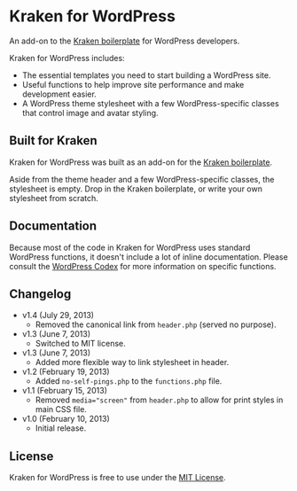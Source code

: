 # Kraken for WordPress
An add-on to the [Kraken boilerplate](http://cferdinandi.github.com/kraken/) for WordPress developers.

Kraken for WordPress includes:

* The essential templates you need to start building a WordPress site.
* Useful functions to help improve site performance and make development easier.
* A WordPress theme stylesheet with a few WordPress-specific classes that control image and avatar styling.

## Built for Kraken
Kraken for WordPress was built as an add-on for the [Kraken boilerplate](http://cferdinandi.github.com/kraken/).

Aside from the theme header and a few WordPress-specific classes, the stylesheet is empty. Drop in the Kraken boilerplate, or write your own stylesheet from scratch.

## Documentation
Because most of the code in Kraken for WordPress uses standard WordPress functions, it doesn't include a lot of inline documentation. Please consult the [WordPress Codex](http://codex.wordpress.org/Main_Page) for more information on specific functions.

## Changelog
* v1.4 (July 29, 2013)
  * Removed the canonical link from `header.php` (served no purpose).
* v1.3 (June 7, 2013)
  * Switched to MIT license.
* v1.3 (June 7, 2013)
  * Added more flexible way to link stylesheet in header.
* v1.2 (February 19, 2013)
  * Added `no-self-pings.php` to the `functions.php` file.
* v1.1 (February 15, 2013)
  * Removed `media="screen"` from `header.php` to allow for print styles in main CSS file.
* v1.0 (February 10, 2013)
  * Initial release.

## License
Kraken for WordPress is free to use under the [MIT License](http://gomakethings.com/mit/).
